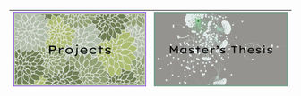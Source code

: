 
<!-- my-page.html --> 
<script src="https://rawcdn.githack.com/oscarmorrison/md-page/232e97938de9f4d79f4110f6cfd637e186b63317/md-page.js"></script><noscript>



| [<img src="projects_button.png">](Masters_Thesis) | [<img src="thesis_button.png">](Masters_Thesis/Thesis_page.md) |
|----------------------------------|----------------------------------|




